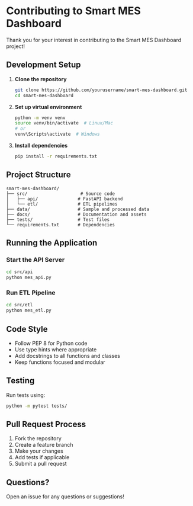 # Contributing to Smart MES Dashboard

Thank you for your interest in contributing to the Smart MES Dashboard project!

## Development Setup

1. **Clone the repository**
   ```bash
   git clone https://github.com/yourusername/smart-mes-dashboard.git
   cd smart-mes-dashboard
   ```

2. **Set up virtual environment**
   ```bash
   python -m venv venv
   source venv/bin/activate  # Linux/Mac
   # or
   venv\Scripts\activate  # Windows
   ```

3. **Install dependencies**
   ```bash
   pip install -r requirements.txt
   ```

## Project Structure

```
smart-mes-dashboard/
├── src/                    # Source code
│   ├── api/               # FastAPI backend
│   └── etl/               # ETL pipelines
├── data/                  # Sample and processed data
├── docs/                  # Documentation and assets
├── tests/                 # Test files
└── requirements.txt       # Dependencies
```

## Running the Application

### Start the API Server
```bash
cd src/api
python mes_api.py
```

### Run ETL Pipeline
```bash
cd src/etl
python mes_etl.py
```

## Code Style

- Follow PEP 8 for Python code
- Use type hints where appropriate
- Add docstrings to all functions and classes
- Keep functions focused and modular

## Testing

Run tests using:
```bash
python -m pytest tests/
```

## Pull Request Process

1. Fork the repository
2. Create a feature branch
3. Make your changes
4. Add tests if applicable
5. Submit a pull request

## Questions?

Open an issue for any questions or suggestions!
